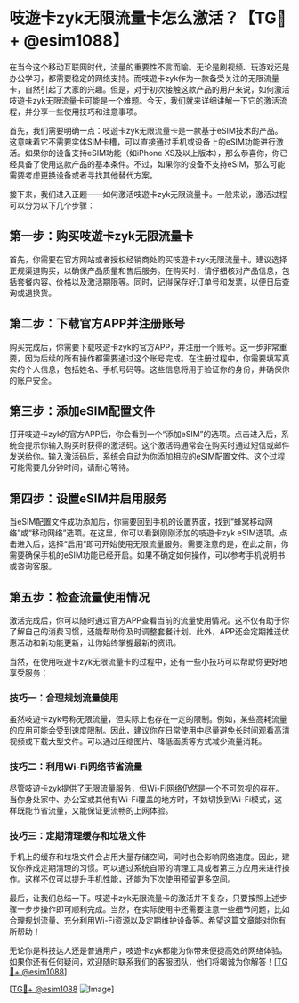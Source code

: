 # 吱遊卡zyk无限流量卡怎么激活？【TG💪+ @esim1088】

在当今这个移动互联网时代，流量的重要性不言而喻。无论是刷视频、玩游戏还是办公学习，都需要稳定的网络支持。而吱遊卡zyk作为一款备受关注的无限流量卡，自然引起了大家的兴趣。但是，对于初次接触这款产品的用户来说，如何激活吱遊卡zyk无限流量卡可能是一个难题。今天，我们就来详细讲解一下它的激活流程，并分享一些使用技巧和注意事项。

首先，我们需要明确一点：吱遊卡zyk无限流量卡是一款基于eSIM技术的产品。这意味着它不需要实体SIM卡槽，可以直接通过手机或设备上的eSIM功能进行激活。如果你的设备支持eSIM功能（如iPhone XS及以上版本），那么恭喜你，你已经具备了使用这款产品的基本条件。不过，如果你的设备不支持eSIM，那么可能需要考虑更换设备或者寻找其他替代方案。

接下来，我们进入正题——如何激活吱遊卡zyk无限流量卡。一般来说，激活过程可以分为以下几个步骤：

## 第一步：购买吱遊卡zyk无限流量卡

首先，你需要在官方网站或者授权经销商处购买吱遊卡zyk无限流量卡。建议选择正规渠道购买，以确保产品质量和售后服务。在购买时，请仔细核对产品信息，包括套餐内容、价格以及激活期限等。同时，记得保存好订单号和发票，以便日后查询或退换货。

## 第二步：下载官方APP并注册账号

购买完成后，你需要下载吱遊卡zyk的官方APP，并注册一个账号。这一步非常重要，因为后续的所有操作都需要通过这个账号完成。在注册过程中，你需要填写真实的个人信息，包括姓名、手机号码等。这些信息将用于验证你的身份，并确保你的账户安全。

## 第三步：添加eSIM配置文件

打开吱遊卡zyk的官方APP后，你会看到一个“添加eSIM”的选项。点击进入后，系统会提示你输入购买时获得的激活码。这个激活码通常会在购买时通过短信或邮件发送给你。输入激活码后，系统会自动为你添加相应的eSIM配置文件。这个过程可能需要几分钟时间，请耐心等待。

## 第四步：设置eSIM并启用服务

当eSIM配置文件成功添加后，你需要回到手机的设置界面，找到“蜂窝移动网络”或“移动网络”选项。在这里，你可以看到刚刚添加的吱遊卡zyk eSIM选项。点击进入后，选择“启用”即可开始使用无限流量服务。需要注意的是，在此之前，你需要确保手机的eSIM功能已经开启。如果不确定如何操作，可以参考手机说明书或咨询客服。

## 第五步：检查流量使用情况

激活完成后，你可以随时通过官方APP查看当前的流量使用情况。这不仅有助于你了解自己的消费习惯，还能帮助你及时调整套餐计划。此外，APP还会定期推送优惠活动和新功能更新，让你始终掌握最新的资讯。

当然，在使用吱遊卡zyk无限流量卡的过程中，还有一些小技巧可以帮助你更好地享受服务：

### 技巧一：合理规划流量使用

虽然吱遊卡zyk号称无限流量，但实际上也存在一定的限制。例如，某些高耗流量的应用可能会受到速度限制。因此，建议你在日常使用中尽量避免长时间观看高清视频或下载大型文件。可以通过压缩图片、降低画质等方式减少流量消耗。

### 技巧二：利用Wi-Fi网络节省流量

尽管吱遊卡zyk提供了无限流量服务，但Wi-Fi网络仍然是一个不可忽视的存在。当你身处家中、办公室或其他有Wi-Fi覆盖的地方时，不妨切换到Wi-Fi模式，这样既能节省流量，又能保证更流畅的上网体验。

### 技巧三：定期清理缓存和垃圾文件

手机上的缓存和垃圾文件会占用大量存储空间，同时也会影响网络速度。因此，建议你养成定期清理的习惯。可以通过系统自带的清理工具或者第三方应用来进行操作。这样不仅可以提升手机性能，还能为下次使用预留更多空间。

最后，让我们总结一下。吱遊卡zyk无限流量卡的激活并不复杂，只要按照上述步骤一步步操作即可顺利完成。当然，在实际使用中还需要注意一些细节问题，比如合理规划流量、充分利用Wi-Fi资源以及定期维护设备等。希望这篇文章能对你有所帮助！

无论你是科技达人还是普通用户，吱遊卡zyk都能为你带来便捷高效的网络体验。如果你还有任何疑问，欢迎随时联系我们的客服团队，他们将竭诚为你解答！[[TG💪+ @esim1088](https://t.me/s/esim1088)]

[[TG💪+ @esim1088](https://t.me/s/esim1088) ![Image](https://i.postimg.cc/4NQfJmqS/Snipaste-2025-05-13-00-14-12.png)]